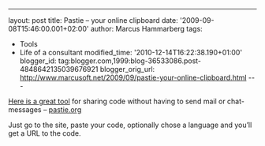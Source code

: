 ---
layout: post
title: Pastie – your online clipboard
date: '2009-09-08T15:46:00.001+02:00'
author: Marcus Hammarberg
tags:
  - Tools
  - Life of a consultant
modified_time: '2010-12-14T16:22:38.190+01:00'
blogger_id: tag:blogger.com,1999:blog-36533086.post-4848642135039676921
blogger_orig_url: http://www.marcusoft.net/2009/09/pastie-your-online-clipboard.html ---

<a href="http://www.pastie.org/" target="_blank">Here is a great
tool</a> for sharing code without having to send mail or chat-messages –
<a href="http://www.pastie.org/" target="_blank">pastie.org</a>

Just go to the site, paste your code, optionally chose a language and
you’ll get a URL to the code.
